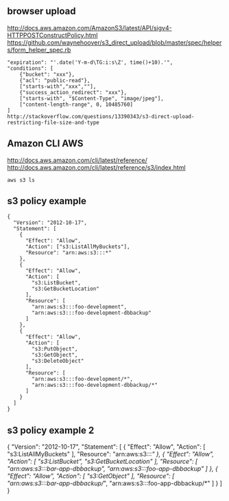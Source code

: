 ## browser upload

http://docs.aws.amazon.com/AmazonS3/latest/API/sigv4-HTTPPOSTConstructPolicy.html
https://github.com/waynehoover/s3_direct_upload/blob/master/spec/helpers/form_helper_spec.rb

```
"expiration": "'.date('Y-m-d\TG:i:s\Z', time()+10).'",
"conditions": [
    {"bucket": "xxx"},
    {"acl": "public-read"},
    ["starts-with","xxx",""],
    {"success_action_redirect": "xxx"},
    ["starts-with", "$Content-Type", "image/jpeg"],
    ["content-length-range", 0, 10485760]
]
http://stackoverflow.com/questions/13390343/s3-direct-upload-restricting-file-size-and-type
```


## Amazon CLI AWS

http://docs.aws.amazon.com/cli/latest/reference/
http://docs.aws.amazon.com/cli/latest/reference/s3/index.html

```
aws s3 ls
```


## s3 policy example

```
{
  "Version": "2012-10-17",
  "Statement": [
    {
      "Effect": "Allow",
      "Action": ["s3:ListAllMyBuckets"],
      "Resource": "arn:aws:s3:::*"
    },
    {
      "Effect": "Allow",
      "Action": [
        "s3:ListBucket",
        "s3:GetBucketLocation"
      ],
      "Resource": [
        "arn:aws:s3:::foo-development",
        "arn:aws:s3:::foo-development-dbbackup"
      ]
    },
    {
      "Effect": "Allow",
      "Action": [
        "s3:PutObject",
        "s3:GetObject",
        "s3:DeleteObject"
      ],
      "Resource": [
        "arn:aws:s3:::foo-development/*",
        "arn:aws:s3:::foo-development-dbbackup/*"
      ]
    }
  ]
}
```


## s3 policy example 2 

{
    "Version": "2012-10-17",
    "Statement": [
        {
            "Effect": "Allow",
            "Action": [
                "s3:ListAllMyBuckets"
            ],
            "Resource": "arn:aws:s3:::*"
        },
        {
            "Effect": "Allow",
            "Action": [
                "s3:ListBucket",
                "s3:GetBucketLocation"
            ],
            "Resource": [
                "arn:aws:s3:::bar-app-dbbackup",
                "arn:aws:s3:::foo-app-dbbackup"
            ]
        },
        {
            "Effect": "Allow",
            "Action": [
                "s3:GetObject"
            ],
            "Resource": [
                "arn:aws:s3:::bar-app-dbbackup/*",
                "arn:aws:s3:::foo-app-dbbackup/*"
            ]
        }
    ]
}
